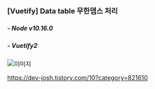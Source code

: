 ### [Vuetify] Data table 무한뎁스 처리

##### - Node v10.16.0
##### - Vuetify2

![이미지](https://blog.kakaocdn.net/dn/IAoyd/btqCcCu88il/tMzIxwyPXzeqMvBB3zYpT0/img.jpg)

<https://dev-josh.tistory.com/10?category=821610>
